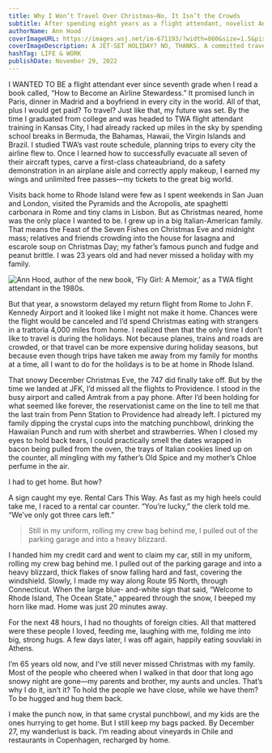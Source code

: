 ```yaml
---
title: Why I Won’t Travel Over Christmas—No, It Isn’t the Crowds
subtitle: After spending eight years as a flight attendant, novelist Ann Hood realized the only time she doesn’t like to travel is during the Christmas holidays
authorName: Ann Hood
coverImageURL: https://images.wsj.net/im-671193/?width=860&size=1.5&pixel_ratio=2
coverImageDescription: A JET-SET HOLIDAY? NO, THANKS. A committed traveler, novelist Ann Hood spent much of her 20s as a flight attendant but was determined never to miss Christmas with her family.
hashTag: LIFE & WORK
publishDate: November 29, 2022
---
```


I WANTED TO BE a flight attendant ever since seventh grade when I read a book called, “How to Become an Airline Stewardess.” It promised lunch in Paris, dinner in Madrid and a boyfriend in every city in the world. All of that, plus I would get paid? To travel? Just like that, my future was set. By the time I graduated from college and was headed to TWA flight attendant training in Kansas City, I had already racked up miles in the sky by spending school breaks in Bermuda, the Bahamas, Hawaii, the Virgin Islands and Brazil. I studied TWA’s vast route schedule, planning trips to every city the airline flew to. Once I learned how to successfully evacuate all seven of their aircraft types, carve a first-class chateaubriand, do a safety demonstration in an airplane aisle and correctly apply makeup, I earned my wings and unlimited free passes—my tickets to the great big world.

Visits back home to Rhode Island were few as I spent weekends in San Juan and London, visited the Pyramids and the Acropolis, ate spaghetti carbonara in Rome and tiny clams in Lisbon. But as Christmas neared, home was the only place I wanted to be. I grew up in a big Italian-American family. That means the Feast of the Seven Fishes on Christmas Eve and midnight mass; relatives and friends crowding into the house for lasagna and escarole soup on Christmas Day; my father’s famous punch and fudge and peanut brittle. I was 23 years old and had never missed a holiday with my family.

![Ann Hood, author of the new book, ‘Fly Girl: A Memoir,’ as a TWA flight attendant in the 1980s.](https://images.wsj.net/im-675318/?width=639&size=0.6666666666666666)

But that year, a snowstorm delayed my return flight from Rome to John F. Kennedy Airport and it looked like I might not make it home. Chances were the flight would be canceled and I’d spend Christmas eating with strangers in a trattoria 4,000 miles from home. I realized then that the only time I don’t like to travel is during the holidays. Not because planes, trains and roads are crowded, or that travel can be more expensive during holiday seasons, but because even though trips have taken me away from my family for months at a time, all I want to do for the holidays is to be at home in Rhode Island.

That snowy December Christmas Eve, the 747 did finally take off. But by the time we landed at JFK, I’d missed all the flights to Providence. I stood in the busy airport and called Amtrak from a pay phone. After I’d been holding for what seemed like forever, the reservationist came on the line to tell me that the last train from Penn Station to Providence had already left. I pictured my family dipping the crystal cups into the matching punchbowl, drinking the Hawaiian Punch and rum with sherbet and strawberries. When I closed my eyes to hold back tears, I could practically smell the dates wrapped in bacon being pulled from the oven, the trays of Italian cookies lined up on the counter, all mingling with my father’s Old Spice and my mother’s Chloe perfume in the air.

I had to get home. But how?

A sign caught my eye. Rental Cars This Way. As fast as my high heels could take me, I raced to a rental car counter. “You’re lucky,” the clerk told me. “We’ve only got three cars left.”

> Still in my uniform, rolling my crew bag behind me, I pulled out of the parking garage and into a heavy blizzard.

I handed him my credit card and went to claim my car, still in my uniform, rolling my crew bag behind me. I pulled out of the parking garage and into a heavy blizzard, thick flakes of snow falling hard and fast, covering the windshield. Slowly, I made my way along Route 95 North, through Connecticut. When the large blue- and-white sign that said, “Welcome to Rhode Island, The Ocean State,” appeared through the snow, I beeped my horn like mad. Home was just 20 minutes away.

For the next 48 hours, I had no thoughts of foreign cities. All that mattered were these people I loved, feeding me, laughing with me, folding me into big, strong hugs. A few days later, I was off again, happily eating souvlaki in Athens.

I’m 65 years old now, and I’ve still never missed Christmas with my family. Most of the people who cheered when I walked in that door that long ago snowy night are gone—my parents and brother, my aunts and uncles. That’s why I do it, isn’t it? To hold the people we have close, while we have them? To be hugged and hug them back.

I make the punch now, in that same crystal punchbowl, and my kids are the ones hurrying to get home. But I still keep my bags packed. By December 27, my wanderlust is back. I’m reading about vineyards in Chile and restaurants in Copenhagen, recharged by home.